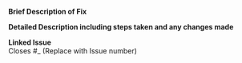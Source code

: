 **Brief Description of Fix**

**Detailed Description including steps taken and any changes made**

**Linked Issue**  
Closes #_ (Replace with Issue number)
